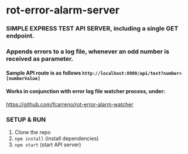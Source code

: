# rot-error-alarm-server

### SIMPLE EXPRESS TEST API SERVER, including a single GET endpoint.
### Appends errors to a log file, whenever an odd number is received as parameter.

#### Sample API route is as follows `http://localhost:8000/api/test?number=[numberValue]`

#### Works in conjunction with error log file watcher process, under:
https://github.com/fcarreno/rot-error-alarm-watcher


### SETUP & RUN
1. Clone the repo
2. `npm install` (install dependencies)
3. `npm start` (start API server)





